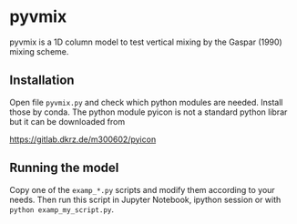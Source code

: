 # pyvmix

pyvmix is a 1D column model to test vertical mixing by the Gaspar (1990) 
mixing scheme.

## Installation

Open file `pyvmix.py` and check which python modules are needed. Install those
by conda. The python module pyicon is not a standard python librar but it can 
be downloaded from

https://gitlab.dkrz.de/m300602/pyicon

## Running the model

Copy one of the `examp_*.py` scripts and modify them according to your needs. 
Then run this script in Jupyter Notebook, ipython session or with 
`python examp_my_script.py`.

